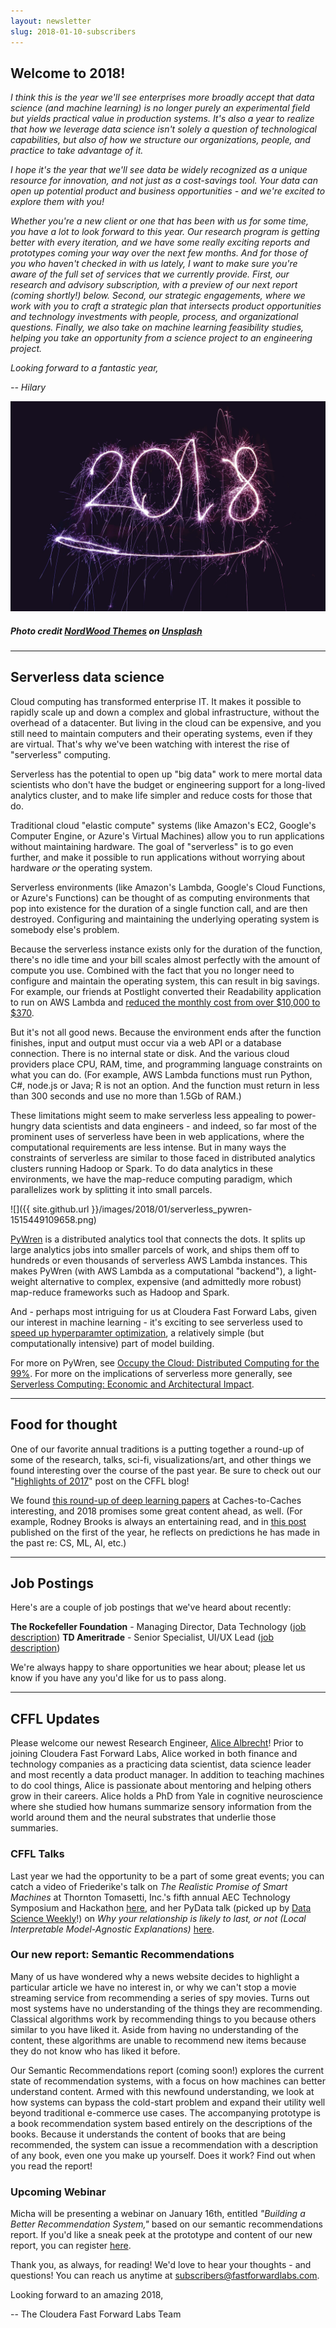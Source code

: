 ```yaml
---
layout: newsletter
slug: 2018-01-10-subscribers
---
```


## Welcome to 2018!

*I think this is the year we'll see enterprises more broadly accept that data science (and machine learning) is no longer purely an experimental field but yields practical value in production systems. It's also a year to realize that how we leverage data science isn't solely a question of technological capabilities, but also of how we structure our organizations, people, and practice to take advantage of it.*

*I hope it's the year that we'll see data be widely recognized as a unique resource for innovation, and not just as a cost-savings tool. Your data can open up potential product and business opportunities - and we're excited to explore them with you!*

*Whether you're a new client or one that has been with us for some time, you have a lot to look forward to this year. Our research program is getting better with every iteration, and we have some really exciting reports and prototypes coming your way over the next few months. And for those of you who haven't checked in with us lately, I want to make sure you're aware of the full set of services that we currently provide. First, our research and advisory subscription, with a preview of our next report (coming shortly!) below. Second, our strategic engagements, where we work with you to craft a strategic plan that intersects product opportunities and technology investments with people, process, and organizational questions. Finally, we also take on machine learning feasibility studies, helping you take an opportunity from a science project to an engineering project.*

*Looking forward to a fantastic year,*

*-- Hilary*

![](/images/2018/01/nordwood_themes_467442-1515449631465.jpg)
##### Photo credit [NordWood Themes](https://unsplash.com/photos/zNS6oFkwlG4?utm_source=unsplash&utm_medium=referral&utm_content=creditCopyText) on [Unsplash](https://unsplash.com/?utm_source=unsplash&utm_medium=referral&utm_content=creditCopyText)

---

## Serverless data science

Cloud computing has transformed enterprise IT. It makes it possible to rapidly
scale up and down a complex and global infrastructure, without the overhead of
a datacenter. But living in the cloud can be expensive, and you still need to
maintain computers and their operating systems, even if they are virtual.
That's why we've been watching with interest the rise of "serverless"
computing.

Serverless has the potential to open up "big data" work to mere mortal data
scientists who don't have the budget or engineering support for a
long-lived analytics cluster, and to make life simpler and reduce costs for
those that do.

Traditional cloud "elastic compute" systems (like Amazon's EC2, Google's Computer
Engine, or Azure's Virtual Machines) allow you to run applications without
maintaining hardware. The goal of "serverless" is to go even further, and make
it possible to run applications without worrying about hardware _or_ the
operating system.

Serverless environments (like Amazon's Lambda, Google's Cloud Functions, or Azure's
Functions) can be thought of as computing environments that pop into existence
for the duration of a single function call, and are then destroyed. Configuring
and maintaining the underlying operating system is somebody else's problem.

Because the serverless instance exists only for the duration of the function,
there's no idle time and your bill scales almost perfectly with the amount of
compute you use. Combined with the fact that you no longer need to configure and
maintain the operating system, this can result in big savings. For example,
our friends at Postlight converted their Readability application to run on AWS
Lambda and [reduced the monthly cost from over $10,000 to
$370](https://trackchanges.postlight.com/serving-39-million-requests-for-370-month-or-how-we-reduced-our-hosting-costs-by-two-orders-of-edc30a9a88cd).

But it's not all good news. Because the environment ends after the function
finishes, input and output must occur via a web API or a database connection.
There is no internal state or disk. And the various cloud providers place CPU,
RAM, time, and programming language constraints on what you can do. (For example,
AWS Lambda functions must run Python, C#, node.js or Java; R is not an option.
And the function must return in less than 300 seconds and use no more than
1.5Gb of RAM.)

These limitations might seem to make serverless less appealing to power-hungry
data scientists and data engineers - and indeed, so far most of the prominent
uses of serverless have been in web applications, where the computational
requirements are less intense. But in many ways the constraints of serverless
are similar to those faced in distributed analytics clusters running Hadoop or
Spark. To do data analytics in these environments, we have the map-reduce
computing paradigm, which parallelizes work by splitting it into small parcels.

![]({{ site.github.url }}/images/2018/01/serverless_pywren-1515449109658.png)

[PyWren](http://pywren.io/) is a distributed analytics tool that connects the
dots. It splits up large analytics jobs into smaller parcels of work, and ships
them off to hundreds or even thousands of serverless AWS Lambda instances. This
makes PyWren (with AWS Lambda as a computational "backend"), a light-weight
alternative to complex, expensive (and admittedly more robust) map-reduce
frameworks such as Hadoop and Spark. 

And - perhaps most intriguing for us at Cloudera Fast Forward Labs, given our
interest in machine learning - it's exciting to see serverless used to [speed up
hyperparamter
optimization](http://tothestars.io/blog/2016/10/19/serverless-ai), a relatively
simple (but computationally intensive) part of model building.

For more on PyWren, see [Occupy the Cloud: Distributed Computing for
the 99%](https://arxiv.org/abs/1702.04024). For more on the implications of
serverless more generally, see [Serverless Computing: Economic and
Architectural
Impact](http://www.doc.ic.ac.uk/~rbc/papers/fse-serverless-17.pdf).

---

## Food for thought

One of our favorite annual traditions is a putting together a round-up of some of the research, talks, sci-fi, visualizations/art, and other things we found interesting over the course of the past year.  Be sure to check out our "[Highlights of 2017](http://blog.fastforwardlabs.com/2017/11/22/2017-highlights.html)" post on the CFFL blog!

We found [this round-up of deep learning papers](http://cachestocaches.com/2017/12/favorite-deep-learning-2017/) at Caches-to-Caches interesting, and 2018 promises some great content ahead, as well.  (For example, Rodney Brooks is always an entertaining read, and in [this post](https://rodneybrooks.com/my-dated-predictions/) published on the first of the year, he reflects on predictions he has made in the past re: CS, ML, AI, etc.)

---

## Job Postings

Here's are a couple of job postings that we've heard about recently: 

**The Rockefeller Foundation** - Managing Director, Data Technology ([job description](https://www.rockefellerfoundation.org/about-us/careers/managing-director-data-technology/))
**TD Ameritrade** - Senior Specialist, UI/UX Lead ([job description](https://jobs.tdameritrade.com/job/st-louis/senior-specialist-ui-ux-lead/1121/6333455))

We're always happy to share opportunities we hear about; please let us know if you have any you'd like for us to pass along.

---

## CFFL Updates

Please welcome our newest Research Engineer, [Alice Albrecht](https://www.linkedin.com/in/alice-albrecht-6379868/)! Prior to joining Cloudera Fast Forward Labs, Alice worked in both finance and technology companies as a practicing data scientist, data science leader and most recently a data product manager.  In addition to teaching machines to do cool things, Alice is passionate about mentoring and helping others grow in their careers.  Alice holds a PhD from Yale in cognitive neuroscience where she studied how humans summarize sensory information from the world around them and the neural substrates that underlie those summaries.  

### CFFL Talks

Last year we had the opportunity to be a part of some great events; you can catch a video of Friederike's talk on *The Realistic Promise of Smart Machines* at Thornton Tomasetti, Inc.'s fifth annual AEC Technology Symposium and Hackathon [here](https://youtu.be/EexnY6G46Qs), and her PyData talk (picked up by [Data Science Weekly](https://www.datascienceweekly.org/newsletters/data-science-weekly-newsletter-issue-214)!) on *Why your relationship is likely to last, or not (Local Interpretable Model-Agnostic Explanations)* [here](https://youtu.be/Z3v2c_OysI4).

### Our new report: Semantic Recommendations

Many of us have wondered why a news website decides to highlight a particular article we have no interest in, or why we can't stop a movie streaming service from recommending a series of spy movies. Turns out most systems have no understanding of the things they are recommending. Classical algorithms work by recommending things to you because others similar to you have liked it. Aside from having no understanding of the content, these algorithms are unable to recommend new items because they do not know who has liked it before.                                
                                                                                                     
Our Semantic Recommendations report (coming soon!) explores the current state of recommendation systems, with a focus on how machines can better understand content. Armed with this newfound understanding, we look at how systems can bypass the cold-start problem and expand their utility well beyond traditional e-commerce use cases. The accompanying prototype is a book recommendation system based entirely on the descriptions of the books. Because it understands the content of books that are being recommended, the system can issue a recommendation with a description of any book, even one you make up yourself. Does it work? Find out when you read the report!                     

### Upcoming Webinar

Micha will be presenting a webinar on January 16th, entitled *"Building a Better Recommendation System,"* based on our semantic recommendations report. If you'd like a sneak peek at the prototype and content of our new report, you can register [here](http://go.cloudera.com/semantic-recommendation-systems).

Thank you, as always, for reading!  We'd love to hear your thoughts - and questions! You can reach us anytime at subscribers@fastforwardlabs.com.

Looking forward to an amazing 2018,

-- The Cloudera Fast Forward Labs Team

